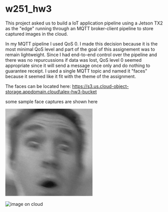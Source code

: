 # w251_hw3

This project asked us to build a IoT application pipeline using a Jetson TX2 as the "edge" running through an MQTT broker-client pipeline to store captured images in the cloud.

In my MQTT pipeline I used QoS 0. I made this decision because it is the most minimal QoS level and part of the goal of this assignement was to remain lightweight. Since I had end-to-end control over the pipeline and there was no repurcussions if data was lost, QoS level 0 seemed appropriate since it will send a message once only and do nothing to guarantee receipt. I used a single MQTT topic and named it "faces" because it seemed like it fit with the theme of the assignment.

The faces can be located here:
https://s3.us.cloud-object-storage.appdomain.cloud\alex-hw3-bucket

some sample face captures are shown here

![face capture](face_1568064579.png?raw=true "Title")

![image on cloud](https://s3.us.cloud-object-storage.appdomain.cloud/alex-hw3-bucket/face_1568065554.png?raw=true "Title")
